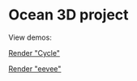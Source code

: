 # Ocean 3D project

View demos:

[Render "Cycle"](https://youtu.be/PVU8bAgmvBo)

[Render "eevee"](https://youtu.be/uVnzRCFtgSE)
